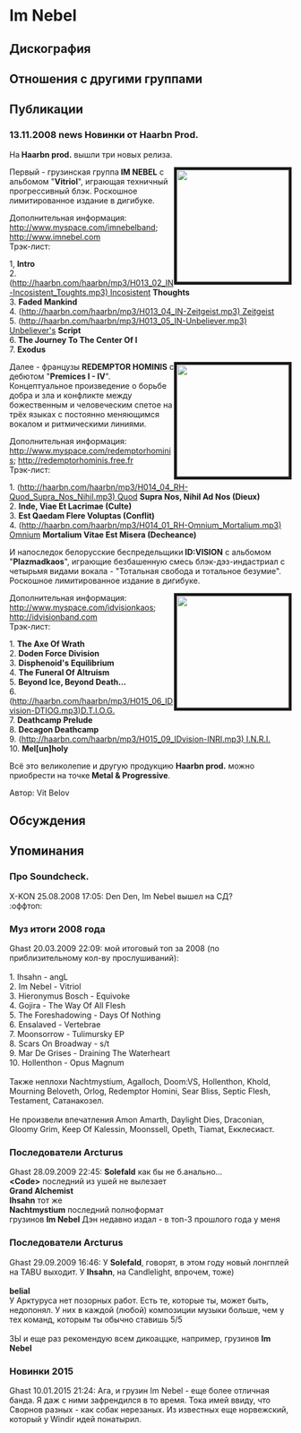 # Im Nebel



## Дискография


## Отношения с другими группами


## Публикации

### 13.11.2008 news Новинки от Haarbn Prod.

<P>На<STRONG> Haarbn prod.</STRONG> вышли три новых релиза.</P>
<P><IMG height=200 alt="" hspace=0 src="/images/news_rus/2008.11/13016.jpg" width=200 align=right border=5>Первый - грузинская группа<STRONG>&nbsp;IM NEBEL</STRONG>&nbsp;с альбомом "<STRONG>Vitriol</STRONG>", играющая техничный прогрессивный блэк. Роскошное лимитированное издание в дигибуке.</P>
<P>Дополнительная информация: <A href="http://www.myspace.com/imnebelband">http://www.myspace.com/imnebelband</A>; <A href="http://www.imnebel.com/">http://www.imnebel.com</A><BR>Трэк-лист:</P>
<P>1, <STRONG>Intro<BR></STRONG>2. (<A href="http://haarbn.com/haarbn/mp3/H013_02_IN-Incosistent_Toughts.mp3%22">http://haarbn.com/haarbn/mp3/H013_02_IN-Incosistent_Toughts.mp3) Incosistent</A> <STRONG>Thoughts<BR></STRONG>3. <STRONG>Faded Mankind</STRONG><BR>4. (<A href="http://haarbn.com/haarbn/mp3/H013_04_IN-Zeitgeist.mp3)%20Zeitgeist">http://haarbn.com/haarbn/mp3/H013_04_IN-Zeitgeist.mp3) Zeitgeist</A><BR>5. (<A href="http://haarbn.com/haarbn/mp3/H013_05_IN-Unbeliever.mp3%22">http://haarbn.com/haarbn/mp3/H013_05_IN-Unbeliever.mp3) Unbeliever's</A> <STRONG>Script<BR></STRONG>6.<STRONG> The Journey To The Center Of I<BR></STRONG>7. <STRONG>Exodus</STRONG></P>
<P><IMG height=200 alt="" hspace=0 src="/images/news_rus/2008.11/13017.jpg" width=200 align=right border=5>Далее - французы&nbsp;<STRONG>REDEMPTOR HOMINIS</STRONG> с дебютом "<STRONG>Premices I - IV</STRONG>". Концептуальное произведение о борьбе добра и зла и конфликте между божественным и человеческим спетое на трёх языках с постоянно меняющимся вокалом и ритмическими линиями. </P>
<P>Дополнительная информация: <A href="http://www.myspace.com/redemptorhominis">http://www.myspace.com/redemptorhominis</A>; <A href="http://redemptorhominis.free.fr/">http://redemptorhominis.free.fr</A><BR>Трэк-лист:</P>
<P>1. (<A href="http://haarbn.com/haarbn/mp3/H014_04_RH-Quod_Supra_Nos_Nihil.mp3%22">http://haarbn.com/haarbn/mp3/H014_04_RH-Quod_Supra_Nos_Nihil.mp3) Quod</A> <STRONG>Supra Nos, Nihil Ad Nos (Dieux)<BR></STRONG>2. <STRONG>Inde, Viae Et Lacrimae (Culte)<BR></STRONG>3. <STRONG>Est Qaedam Flere Voluptas (Conflit)<BR></STRONG>4. (<A href="http://haarbn.com/haarbn/mp3/H014_01_RH-Omnium_Mortalium.mp3%22">http://haarbn.com/haarbn/mp3/H014_01_RH-Omnium_Mortalium.mp3) Omnium</A> <STRONG>Mortalium Vitae Est Misera (Decheance)</STRONG></P>
<P>И напоследок белорусские беспредельщики<STRONG> ID:VISION</STRONG> с альбомом "<STRONG>Plazmadkaos</STRONG>", играющие безбашенную смесь блэк-дэз-индастриал с четырьмя видами вокала - "Тотальная свобода и тотальное безумие". Роскошное лимитированное издание в дигибуке.</P>
<P><IMG height=200 alt="" hspace=0 src="/images/news_rus/2008.11/13018.jpg" width=200 align=right border=5>Дополнительная информация: <A href="http://www.myspace.com/idvisionkaos">http://www.myspace.com/idvisionkaos</A>; <A href="http://idvisionband.com/">http://idvisionband.com</A><BR>Трэк-лист:</P>
<P>1. <STRONG>The Axe Of Wrath<BR></STRONG>2.<STRONG> Doden Force Division<BR></STRONG>3. <STRONG>Disphenoid's Equilibrium<BR></STRONG>4. <STRONG>The Funeral Of Altruism<BR></STRONG>5. <STRONG>Beyond Ice, Beyond Death...<BR></STRONG>6. (<A href="http://haarbn.com/haarbn/mp3/H015_06_IDvision-DTIOG.mp3%22">http://haarbn.com/haarbn/mp3/H015_06_IDvision-DTIOG.mp3)D.T.I.O.G.</A><BR>7. <STRONG>Deathcamp Prelude<BR></STRONG>8. <STRONG>Decagon Deathcamp<BR></STRONG>9. (<A href="http://haarbn.com/haarbn/mp3/H015_09_IDvision-INRI.mp3%22">http://haarbn.com/haarbn/mp3/H015_09_IDvision-INRI.mp3) I.N.R.I.</A><BR>10. <STRONG>Mel[un]holy</STRONG></P>
<P>Всё это великолепие и другую продукцию <STRONG>Haarbn prod.</STRONG> можно приобрести на точке<STRONG> Metal & Progressive</STRONG>.</P>
Автор: Vit Belov


## Обсуждения


## Упоминания

### Про Soundcheck.

X-KON 25.08.2008 17:05:
Den Den, Im Nebel вышел на СД?<BR>:оффтоп:

### Муз итоги 2008 года

Ghast 20.03.2009 22:09:
мой итоговый топ за 2008 (по приблизительному кол-ву прослушиваний):<BR><BR>1. Ihsahn - angL<BR>2. Im Nebel - Vitriol<BR>3. Hieronymus Bosch - Equivoke<BR>4. Gojira - The Way Of All Flesh<BR>5. The Foreshadowing - Days Of Nothing<BR>6. Ensalaved - Vertebrae<BR>7. Moonsorrow - Tulimursky EP<BR>8. Scars On Broadway - s/t<BR>9. Mar De Grises - Draining The Waterheart<BR>10. Hollenthon - Opus Magnum<BR><BR>Также неплохи Nachtmystium, Agalloch, Doom:VS, Hollenthon, Khold, Mourning Beloveth, Orlog, Redemptor Homini, Sear Bliss, Septic Flesh, Testament, Сатанакозел.<BR><BR>Не произвели впечатления Amon Amarth, Daylight Dies, Draconian, Gloomy Grim, Keep Of Kalessin, Moonssell, Opeth, Tiamat, Екклесиаст.<BR>

### Последователи Arcturus

Ghast 28.09.2009 22:45:
<B>Solefald</B> как бы не б.анально...<BR><B>&lt;Code&gt;</B> последний из ушей не вылезает<BR><B>Grand Alchemist</B><BR><B>Ihsahn</B> тот же<BR><B>Nachtmystium</B> последний полноформат<BR>грузинов <B>Im Nebel</B> Дэн недавно издал - в топ-3 прошлого года у меня

### Последователи Arcturus

Ghast 29.09.2009 16:46:
У <B>Solefald</B>, говорят, в этом году новый лонгплей на TABU выходит. У <B>Ihsahn</B>, на Candlelight, впрочем, тоже)<BR><BR><B>belial</B><BR>У Арктуруса нет позорных работ. Есть те, которые ты, может быть, недопонял. У них в каждой (любой) композиции музыки больше, чем у тех команд, которым ты обычно ставишь 5/5<BR><BR>ЗЫ и еще раз рекомендую всем дикоаццке, например, грузинов <B>Im Nebel</B>

### Новинки 2015

Ghast 10.01.2015 21:24:
Ага, и грузин Im Nebel - еще более отличная банда. Я даж с ними зафрендился в то время. Тока имей ввиду, что Сворнов разных - как собак нерезаных. Из известных еще норвежский, который у Windir идей понатырил.

